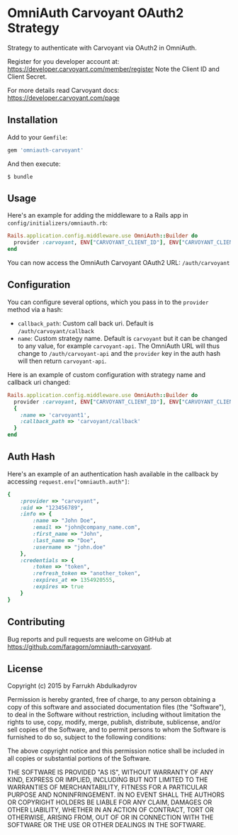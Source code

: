 # OmniAuth Carvoyant OAuth2 Strategy

Strategy to authenticate with Carvoyant via OAuth2 in OmniAuth.

Register for you developer account at: https://developer.carvoyant.com/member/register Note the Client ID and Client Secret.

For more details read Carvoyant docs: https://developer.carvoyant.com/page

## Installation

Add to your `Gemfile`:

```ruby
gem 'omniauth-carvoyant'
```

And then execute:

    $ bundle

## Usage

Here's an example for adding the middleware to a Rails app in `config/initializers/omniauth.rb`:

```ruby
Rails.application.config.middleware.use OmniAuth::Builder do
  provider :carvoyant, ENV["CARVOYANT_CLIENT_ID"], ENV["CARVOYANT_CLIENT_SECRET"]
end
```

You can now access the OmniAuth Carvoyant OAuth2 URL: `/auth/carvoyant`

## Configuration

You can configure several options, which you pass in to the `provider` method via a hash:

* `callback_path`: Custom call back uri. Default is `/auth/carvoyant/callback`
* `name`: Custom strategy name. Default is `carvoyant` but it can be changed to any value, for example `carvoyant-api`. The OmniAuth URL will thus change to `/auth/carvoyant-api` and the `provider` key in the auth hash will then return `carvoyant-api`.

Here is an example of custom configuration with strategy name and callback uri changed:

```ruby
Rails.application.config.middleware.use OmniAuth::Builder do
  provider :carvoyant, ENV["CARVOYANT_CLIENT_ID"], ENV["CARVOYANT_CLIENT_SECRET"],
  {
    :name => 'carvoyant1',
    :callback_path => 'carvoyant/callback'
  }
end
```

## Auth Hash

Here's an example of an authentication hash available in the callback by accessing `request.env["omniauth.auth"]`:

```ruby
{
    :provider => "carvoyant",
    :uid => "123456789",
    :info => {
        :name => "John Doe",
        :email => "john@company_name.com",
        :first_name => "John",
        :last_name => "Doe",
        :username => "john.doe"
    },
    :credentials => {
        :token => "token",
        :refresh_token => "another_token",
        :expires_at => 1354920555,
        :expires => true
    }
}
```

## Contributing

Bug reports and pull requests are welcome on GitHub at https://github.com/faragorn/omniauth-carvoyant.


## License

Copyright (c) 2015 by Farrukh Abdulkadyrov

Permission is hereby granted, free of charge, to any person obtaining a copy of this software and associated documentation files (the "Software"), to deal in the Software without restriction, including without limitation the rights to use, copy, modify, merge, publish, distribute, sublicense, and/or sell copies of the Software, and to permit persons to whom the Software is furnished to do so, subject to the following conditions:

The above copyright notice and this permission notice shall be included in all copies or substantial portions of the Software.

THE SOFTWARE IS PROVIDED "AS IS", WITHOUT WARRANTY OF ANY KIND, EXPRESS OR IMPLIED, INCLUDING BUT NOT LIMITED TO THE WARRANTIES OF MERCHANTABILITY, FITNESS FOR A PARTICULAR PURPOSE AND NONINFRINGEMENT. IN NO EVENT SHALL THE AUTHORS OR COPYRIGHT HOLDERS BE LIABLE FOR ANY CLAIM, DAMAGES OR OTHER LIABILITY, WHETHER IN AN ACTION OF CONTRACT, TORT OR OTHERWISE, ARISING FROM, OUT OF OR IN CONNECTION WITH THE SOFTWARE OR THE USE OR OTHER DEALINGS IN THE SOFTWARE.
